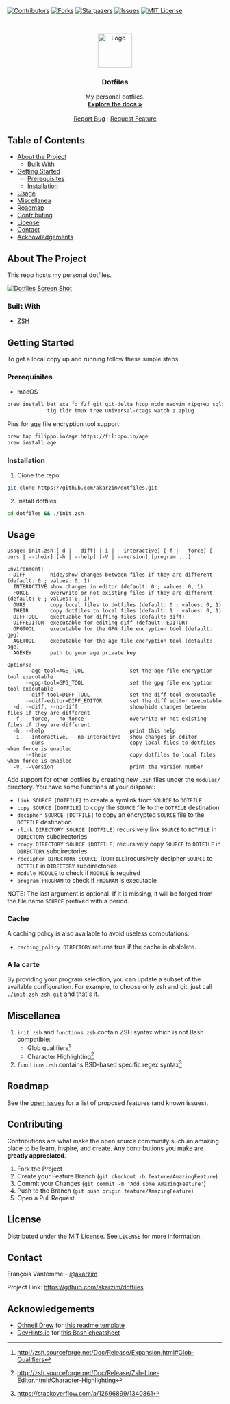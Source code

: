 <!-- PROJECT SHIELDS -->
[![Contributors][contributors-shield]][contributors-url]
[![Forks][forks-shield]][forks-url]
[![Stargazers][stars-shield]][stars-url]
[![Issues][issues-shield]][issues-url]
[![MIT License][license-shield]][license-url]

<!-- PROJECT LOGO -->
<br />
<p align="center">
  <a href="https://github.com/akarzim/dotfiles">
    <img src="images/logo.svg" alt="Logo" width="80" height="80">
  </a>

  <h3 align="center">Dotfiles</h3>

  <p align="center">
    My personal dotfiles.
    <br />
    <a href="https://github.com/akarzim/dotfiles"><strong>Explore the docs »</strong></a>
    <br />
    <br />
    <a href="https://github.com/akarzim/dotfiles/issues">Report Bug</a>
    ·
    <a href="https://github.com/akarzim/dotfiles/issues">Request Feature</a>
  </p>
</p>

<!-- TABLE OF CONTENTS -->
## Table of Contents

* [About the Project](#about-the-project)
  * [Built With](#built-with)
* [Getting Started](#getting-started)
  * [Prerequisites](#prerequisites)
  * [Installation](#installation)
* [Usage](#usage)
* [Miscellanea](#miscellanea)
* [Roadmap](#roadmap)
* [Contributing](#contributing)
* [License](#license)
* [Contact](#contact)
* [Acknowledgements](#acknowledgements)

## About The Project

This repo hosts my personal dotfiles.

[![Dotfiles Screen Shot][screenshot]][screenshot]

### Built With

* [ZSH](http://zsh.sourceforge.net/)

## Getting Started

To get a local copy up and running follow these simple steps.

### Prerequisites

* macOS

```sh
brew install bat exa fd fzf git git-delta htop ncdu neovim ripgrep sqlparse \
             tig tldr tmux tree universal-ctags watch z zplug
```

Plus for [age] file encryption tool support:

```sh
brew tap filippo.io/age https://filippo.io/age
brew install age
```

[age]: https://github.com/FiloSottile/age

### Installation

1. Clone the repo

```sh
git clone https://github.com/akarzim/dotfiles.git
```

2. Install dotfiles

```sh
cd dotfiles && ./init.zsh
```

## Usage

```
Usage: init.zsh [-d | --diff] [-i | --interactive] [-f | --force] [--ours | --their] [-h | --help] [-V | --version] [program ...]

Environment:
  DIFF        hide/show changes between files if they are different (default: 0 ; values: 0, 1)
  INTERACTIVE show changes in editor (default: 0 ; values: 0, 1)
  FORCE       overwrite or not existing files if they are different (default: 0 ; values: 0, 1)
  OURS        copy local files to dotfiles (default: 0 ; values: 0, 1)
  THEIR       copy dotfiles to local files (default: 1 ; values: 0, 1)
  DIFFTOOL    exectuable for diffing files (default: diff)
  DIFFEDITOR  executable for editing diff (default: EDITOR)
  GPGTOOL     executable for the GPG file encryption tool (default: gpg)
  AGETOOL     executable for the age file encryption tool (default: age)
  AGEKEY      path to your age private key

Options:
      --age-tool=AGE_TOOL               set the age file encryption tool executable
      --gpg-tool=GPG_TOOL               set the gpg file encryption tool executable
      --diff-tool=DIFF_TOOL             set the diff tool executable
      --diff-editor=DIFF_EDITOR         set the diff editor executable
  -d, --diff, --no-diff                 show/hide changes between files if they are different
  -f, --force, --no-force               overwrite or not existing files if they are different
  -h, --help                            print this help
  -i, --interactive, --no-interactive   show changes in editor
      --ours                            copy local files to dotfiles when force is enabled
      --their                           copy dotfiles to local files when force is enabled
  -V, --version                         print the version number
```

Add support for other dotfiles by creating new `.zsh` files under the `modules/`
directory. You have some functions at your disposal:

- `link SOURCE [DOTFILE]` to create a symlink from `SOURCE` to `DOTFILE`
- `copy SOURCE [DOTFILE]` to copy the `SOURCE` file to the `DOTFILE` destination
- `decipher SOURCE [DOTFILE]` to copy an encrypted `SOURCE` file to the `DOTFILE` destination
- `rlink DIRECTORY SOURCE [DOTFILE]` recursively link `SOURCE` to `DOTFILE` in `DIRECTORY` subdirectories
- `rcopy DIRECTORY SOURCE [DOTFILE]` recursively copy `SOURCE` to `DOTFILE` in `DIRECTORY` subdirectories
- `rdecipher DIRECTORY SOURCE [DOTFILE]`recursively decipher `SOURCE` to `DOTFILE` in `DIRECTORY` subdirectories
- `module MODULE` to check if `MODULE` is required
- `program PROGRAM` to check if `PROGRAM` is executable

NOTE: The last argument is optional. If it is missing, it will be forged from
      the file name `SOURCE` prefixed with a period.

### Cache

A caching policy is also available to avoid useless computations:

- `caching_policy DIRECTORY` returns true if the cache is obslolete.

### A la carte

By providing your program selection, you can update a subset of the available
configuration. For example, to choose only zsh and git, just call `./init.zsh
zsh git` and that's it.

## Miscellanea

1. `init.zsh` and `functions.zsh` contain ZSH syntax which is not Bash compatible:
   - Glob qualifiers[^1]
   - Character Highlighting[^2]
1. `functions.zsh` contains BSD-based specific regex syntax[^3]

## Roadmap

See the [open issues](https://github.com/akarzim/dotfiles/issues) for a list of
proposed features (and known issues).

## Contributing

Contributions are what make the open source community such an amazing place to
be learn, inspire, and create. Any contributions you make are **greatly
appreciated**.

1. Fork the Project
2. Create your Feature Branch (`git checkout -b feature/AmazingFeature`)
3. Commit your Changes (`git commit -m 'Add some AmazingFeature'`)
4. Push to the Branch (`git push origin feature/AmazingFeature`)
5. Open a Pull Request

## License

Distributed under the MIT License. See `LICENSE` for more information.

## Contact

François Vantomme - [@akarzim](https://mastodon.host/@akarzim)

Project Link: <https://github.com/akarzim/dotfiles>

## Acknowledgements

* [Othneil Drew][othneildrew] for [this readme template][readme-template]
* [DevHints.io][devhints] for [this Bash cheatsheet][bash]

<!-- footnotes -->
[^1]: http://zsh.sourceforge.net/Doc/Release/Expansion.html#Glob-Qualifiers
[^2]: http://zsh.sourceforge.net/Doc/Release/Zsh-Line-Editor.html#Character-Highlighting
[^3]: https://stackoverflow.com/a/12696899/1340861

<!-- https://www.markdownguide.org/basic-syntax/#reference-style-links -->
[contributors-shield]: https://img.shields.io/github/contributors/akarzim/dotfiles.svg?style=flat-square
[contributors-url]: https://github.com/akarzim/dotfiles/graphs/contributors
[forks-shield]: https://img.shields.io/github/forks/akarzim/dotfiles.svg?style=flat-square
[forks-url]: https://github.com/akarzim/dotfiles/network/members
[stars-shield]: https://img.shields.io/github/stars/akarzim/dotfiles.svg?style=flat-square
[stars-url]: https://github.com/akarzim/dotfiles/stargazers
[issues-shield]: https://img.shields.io/github/issues/akarzim/dotfiles.svg?style=flat-square
[issues-url]: https://github.com/akarzim/dotfiles/issues
[license-shield]: https://img.shields.io/github/license/akarzim/dotfiles.svg?style=flat-square
[license-url]: https://github.com/akarzim/dotfiles/blob/master/LICENSE.txt
[screenshot]: images/screenshot.png
[othneildrew]: https://github.com/othneildrew
[readme-template]: https://github.com/othneildrew/Best-README-Template
[devhints]: https://devhints.io/
[bash]: https://devhints.io/bash
